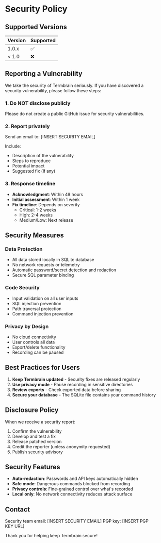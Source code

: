 # Security Policy

## Supported Versions

| Version | Supported          |
| ------- | ------------------ |
| 1.0.x   | :white_check_mark: |
| < 1.0   | :x:                |

## Reporting a Vulnerability

We take the security of Termbrain seriously. If you have discovered a security vulnerability, please follow these steps:

### 1. **Do NOT** disclose publicly

Please do not create a public GitHub issue for security vulnerabilities.

### 2. Report privately

Send an email to: [INSERT SECURITY EMAIL]

Include:
- Description of the vulnerability
- Steps to reproduce
- Potential impact
- Suggested fix (if any)

### 3. Response timeline

- **Acknowledgment**: Within 48 hours
- **Initial assessment**: Within 1 week
- **Fix timeline**: Depends on severity
  - Critical: 1-2 weeks
  - High: 2-4 weeks
  - Medium/Low: Next release

## Security Measures

### Data Protection
- All data stored locally in SQLite database
- No network requests or telemetry
- Automatic password/secret detection and redaction
- Secure SQL parameter binding

### Code Security
- Input validation on all user inputs
- SQL injection prevention
- Path traversal protection
- Command injection prevention

### Privacy by Design
- No cloud connectivity
- User controls all data
- Export/delete functionality
- Recording can be paused

## Best Practices for Users

1. **Keep Termbrain updated** - Security fixes are released regularly
2. **Use privacy mode** - Pause recording in sensitive directories
3. **Review exports** - Check exported data before sharing
4. **Secure your database** - The SQLite file contains your command history

## Disclosure Policy

When we receive a security report:

1. Confirm the vulnerability
2. Develop and test a fix
3. Release patched version
4. Credit the reporter (unless anonymity requested)
5. Publish security advisory

## Security Features

- **Auto-redaction**: Passwords and API keys automatically hidden
- **Safe mode**: Dangerous commands blocked from recording
- **Privacy controls**: Fine-grained control over what's recorded
- **Local only**: No network connectivity reduces attack surface

## Contact

Security team email: [INSERT SECURITY EMAIL]
PGP key: [INSERT PGP KEY URL]

Thank you for helping keep Termbrain secure!